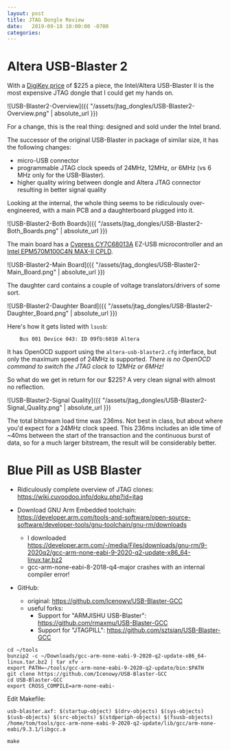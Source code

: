 ```yaml
---
layout: post
title: JTAG Dongle Review
date:   2019-09-18 10:00:00 -0700
categories:
---
```


# Altera USB-Blaster 2

With a [DigiKey price](https://www.digikey.com/products/en?mpart=PL-USB2-BLASTER&v=544) of $225 a piece, 
the Intel/Altera USB-Blaster II is the most expensive JTAG dongle that I could get my hands on. 

![USB-Blaster2-Overview]({{ "/assets/jtag_dongles/USB-Blaster2-Overview.png" | absolute_url }})

For a change, this is the real thing: designed and sold under the Intel brand.

The successor of the original USB-Blaster in package of similar size, it has the 
following changes:

* micro-USB connector
* programmable JTAG clock speeds of  24MHz, 12MHz, or 6MHz (vs 6 MHz only for the USB-Blaster).
* higher quality wiring between dongle and Altera JTAG connector resulting in better signal quality

Looking at the internal, the whole thing seems to be ridiculously over-engineered, with a
main PCB and a daughterboard plugged into it.

![USB-Blaster2-Both Boards]({{ "/assets/jtag_dongles/USB-Blaster2-Both_Boards.png" | absolute_url }})

The main board has a [Cypress CY7C68013A](https://www.cypress.com/file/138911/download) EZ-USB 
microcontroller and an [Intel EPM570M100C4N MAX-II CPLD](https://www.intel.com/content/dam/www/programmable/us/en/pdfs/literature/pt/max-v-n-ii-cpld-features.pdf).

![USB-Blaster2-Main Board]({{ "/assets/jtag_dongles/USB-Blaster2-Main_Board.png" | absolute_url }})

The daughter card contains a couple of voltage translators/drivers of some sort.

![USB-Blaster2-Daughter Board]({{ "/assets/jtag_dongles/USB-Blaster2-Daughter_Board.png" | absolute_url }})

Here's how it gets listed with `lsusb`:

```
    Bus 001 Device 043: ID 09fb:6010 Altera 
```

It has OpenOCD support using the `altera-usb-blaster2.cfg` interface, but only the maximum speed of 24MHz is
supported.
*There is no OpenOCD command to switch the JTAG clock to 12MHz or 6MHz!*

So what do we get in return for our $225? A very clean signal with almost no reflection.

![USB-Blaster2-Signal Quality]({{ "/assets/jtag_dongles/USB-Blaster2-Signal_Quality.png" | absolute_url }})

The total bitstream load time was 236ms. Not best in class, but about where you'd expect for a 24MHz clock speed.
This 236ms includes an idle time of ~40ms between the start of the transaction and the continuous burst of data,
so for a much larger bitstream, the result will be considerably better.


# Blue Pill as USB Blaster

* Ridiculously complete overview of JTAG clones: https://wiki.cuvoodoo.info/doku.php?id=jtag

* Download GNU Arm Embedded toolchain: https://developer.arm.com/tools-and-software/open-source-software/developer-tools/gnu-toolchain/gnu-rm/downloads  
    * I downloaded https://developer.arm.com/-/media/Files/downloads/gnu-rm/9-2020q2/gcc-arm-none-eabi-9-2020-q2-update-x86_64-linux.tar.bz2
    * gcc-arm-none-eabi-8-2018-q4-major crashes with an internal compiler error!

* GitHub:
    * original: https://github.com/Icenowy/USB-Blaster-GCC
    * useful forks: 
        * Support for "ARMJISHU USB-Blaster": https://github.com/rmaxmu/USB-Blaster-GCC
        * Support for "JTAGPILL": https://github.com/sztsian/USB-Blaster-GCC

```
cd ~/tools
bunzip2 -c ~/Downloads/gcc-arm-none-eabi-9-2020-q2-update-x86_64-linux.tar.bz2 | tar xfv -
export PATH=~/tools/gcc-arm-none-eabi-9-2020-q2-update/bin:$PATH
git clone https://github.com/Icenowy/USB-Blaster-GCC
cd USB-Blaster-GCC
export CROSS_COMPILE=arm-none-eabi-
```

Edit Makefile:
```
usb-blaster.axf: $(startup-object) $(drv-objects) $(sys-objects) $(usb-objects) $(src-objects) $(stdperiph-objects) $(fsusb-objects) /home/tom/tools/gcc-arm-none-eabi-9-2020-q2-update/lib/gcc/arm-none-eabi/9.3.1/libgcc.a
```

```
make
```


